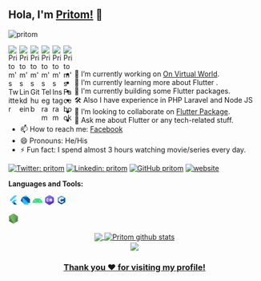 ## Hola, I'm [Pritom!](https://pritom.me) 👋

<p align="left"> <img src="https://komarev.com/ghpvc/?username=Pritom-Chaki&label=Views&color=blue&style=plastic" alt="pritom" /> </p>

<a href="https://twitter.com/PritomChaki">
  <img align="left" alt="Pritom's Twitter" width="22px" src="https://cdn.jsdelivr.net/npm/simple-icons@v3/icons/twitter.svg?theme=light" />
</a>
<a href="https://linkedin.com/in/pritom-chaki-cse">
  <img align="left" alt="Pritom's Linkdein" width="22px" src="https://cdn.jsdelivr.net/npm/simple-icons@v3/icons/linkedin.svg" />
</a>
<a href="https://github.com/Pritom-Chaki">
  <img align="left" alt="Pritom's Github" width="22px" src="https://cdn.jsdelivr.net/npm/simple-icons@v3/icons/github.svg" />
</a>
<a href="https://t.me/pritom">
  <img align="left" alt="Pritom's Telegram" width="22px" src="https://cdn.jsdelivr.net/npm/simple-icons@v3/icons/telegram.svg" />
</a>
<a href="https://instagram.com/PritomChaki/">
  <img align="left" alt="Pritom's Instagram" width="22px" src="https://cdn.jsdelivr.net/npm/simple-icons@v3/icons/instagram.svg" />
</a>
<a href="https://www.facebook.com/pritom.chaki.77/">
  <img align="left" alt="Pritom's Facebook" width="22px" src="https://cdn.jsdelivr.net/npm/simple-icons@v3/icons/facebook.svg" />
</a>
<!-- <a href="https://www.youtube.com/mtechviral/">
  <img align="left" alt="Pawan's Youtube" width="22px" src="https://cdn.jsdelivr.net/npm/simple-icons@v3/icons/youtube.svg" />
</a> -->

<br/>
<br/>


- 👔 I’m currently working on [On Virtual World](https://www.onvirtualworld.com).
- 🔭 I’m currently learning more about Flutter .
- 🌱 I'm currently building some Flutter packages.
- 🛠️ Also I have experience in PHP Laravel and Node JS
- 👀 I’m looking to collaborate on [Flutter Package](https://pub.dev/publishers/pritom.me/packages).
- 💬 Ask me about Flutter or any tech-related stuff.
- 📫 How to reach me: [Facebook](https://www.facebook.com/pritom.chaki.77/)
- 😄 Pronouns: He/His
- ⚡ Fun fact: I spend almost 3 hours watching movie/series every day.

[![Twitter: pritom](https://img.shields.io/twitter/follow/imthepk?style=social)](https://twitter.com/PritomChaki)
[![Linkedin: pritom](https://img.shields.io/badge/-imthepk-blue?style=flat-square&logo=Linkedin&logoColor=white&link=https://www.linkedin.com/in/imthepk/)](https://linkedin.com/in/pritom-chaki-cse)
[![GitHub pritom](https://img.shields.io/github/followers/iampawan?label=follow&style=social)](https://github.com/Pritom-Chaki)
[![website](https://img.shields.io/badge/PortfolioWebsite-pritom.me-2648ff?style=flat-square&logo=google-chrome)](https://pritom.me/) 


**Languages and Tools:**  

<code><img height="20" src="https://raw.githubusercontent.com/github/explore/80688e429a7d4ef2fca1e82350fe8e3517d3494d/topics/flutter/flutter.png"></code>
<code><img height="20" src="https://raw.githubusercontent.com/github/explore/80688e429a7d4ef2fca1e82350fe8e3517d3494d/topics/dart/dart.png"></code>
<code><img height="20" src="https://raw.githubusercontent.com/github/explore/80688e429a7d4ef2fca1e82350fe8e3517d3494d/topics/android/android.png"></code>
<code><img height="20" src="https://raw.githubusercontent.com/github/explore/80688e429a7d4ef2fca1e82350fe8e3517d3494d/topics/csharp/csharp.png"></code>
<code><img height="20" src="https://raw.githubusercontent.com/github/explore/f3e22f0dca2be955676bc70d6214b95b13354ee8/topics/c/c.png"></code>
<!-- <code><img height="20" src="https://raw.githubusercontent.com/github/explore/80688e429a7d4ef2fca1e82350fe8e3517d3494d/topics/javascript/javascript.png"></code> -->
<!-- <code><img height="20" src="https://raw.githubusercontent.com/github/explore/80688e429a7d4ef2fca1e82350fe8e3517d3494d/topics/vue/vue.png"></code> -->
<code><img height="20" src="https://raw.githubusercontent.com/github/explore/80688e429a7d4ef2fca1e82350fe8e3517d3494d/topics/nodejs/nodejs.png"></code>

<div align="center">
<a href="https://github.com/Pritom-Chaki">
  <img align="center" src="https://github-readme-stats.vercel.app/api/top-langs/?username=Pritom-Chaki&theme=light&hide_langs_below=1" />
</a>
<a href="https://github.com/Pritom-Chaki">
 <img align="center" src="https://github-readme-stats.vercel.app/api?username=Pritom-Chaki&show_icons=true&theme=light&line_height=27" alt="Pritom github stats"/>
</a>
  <div align="center">
<a href="https://github.com/Pritom-Chaki/pritom_portfolio">
  <img align="center" src="https://github-readme-stats.vercel.app/api/pin/?username=Pritom-Chaki&repo=pritom_portfolio&theme=light" />

<!-- </a>
<a href="https://github.com/iampawan/VelocityX">
 <img align="center" src="https://github-readme-stats.vercel.app/api/pin/?username=iampawan&repo=VelocityX&theme=light" /> 
</a>-->

<div align="center">

### Thank you ❤️ for visiting my profile!

</div>

